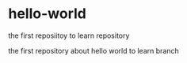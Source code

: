 # hello-world
the first reposiitoy to learn repository

the first repository about hello world to learn branch 
